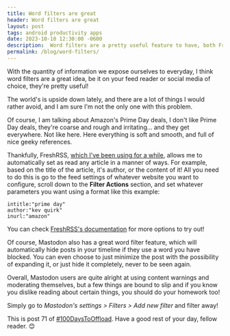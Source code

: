 ```yaml
---
title: Word filters are great
header: Word filters are great
layout: post
tags: android productivity apps
date: 2023-10-10 12:30:00 -0600
description:  Word filters are a pretty useful feature to have, both FreshRSS and your trustworthy Fediverse social media of choice.
permalink: /blog/word-filters/
---
```


With the quantity of information we expose ourselves to everyday, I think word filters are a great idea, be it on your feed reader or social media of choice, they're pretty useful!

The world's is upside down lately, and there are a lot of things I would rather avoid, and I am sure I'm not the only one with this problem.

Of course, I am talking about Amazon's Prime Day deals, I don't like Prime Day deals, they're coarse and rough and irritating… and they get everywhere. Not like here. Here everything is soft and smooth, and full of nice geeky references.

Thankfully, FreshRSS, [which I've been using for a while](/blog/self-hosting-my-news-feed-with-freshrss), allows me to automatically set as read any article in a manner of ways. For example, based on the title of the article, it's author, or the content of it! All you need to do this is go to the feed settings of whatever website you want to configure, scroll down to the **Filter Actions** section, and set whatever parameters you want using a format like this example:

```
intitle:"prime day"
author:"kev quirk"
inurl:"amazon"
```

You can check [FreshRSS's documentation](https://freshrss.github.io/FreshRSS/en/users/10_filter.html) for more options to try out!

Of course, Mastodon also has a great word filter feature, which will automatically hide posts in your timeline if they use a word you have blocked. You can even choose to just minimize the post with the possibility of expanding it, or just hide it completely, never to be seen again.

Overall, Mastodon users are quite alright at using content warnings and moderating themselves, but a few things are bound to slip and if you know you dislike reading about certain things, you should do your homework too!

Simply go to *Mastodon's settings > Filters > Add new filter* and filter away!

This is post 71 of [#100DaysToOffload](https://100daystooffload.com). Have a good rest of your day, fellow reader. 😊